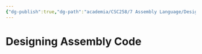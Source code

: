 ```yaml
---
{"dg-publish":true,"dg-path":"academia/CSC258/7 Assembly Language/Designing Assembly Code.md","permalink":"/academia/csc-258/7-assembly-language/designing-assembly-code/","tags":["cs","lecture","note","university"],"created":"2025-04-12T20:09:42.230-04:00","updated":"2025-04-12T20:10:05.971-04:00"}
---
```



# Designing Assembly Code

